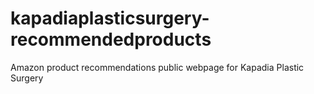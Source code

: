 # kapadiaplasticsurgery-recommendedproducts
Amazon product recommendations public webpage for Kapadia Plastic Surgery
